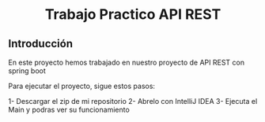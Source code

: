 <div align="center">

# Trabajo Practico API REST

</div>

## Introducción
En este proyecto hemos trabajado en nuestro proyecto de API REST con spring boot

Para ejecutar el proyecto, sigue estos pasos:

1- Descargar el zip de mi repositorio
2- Abrelo con IntelliJ IDEA
3- Ejecuta el Main y podras ver su funcionamiento
